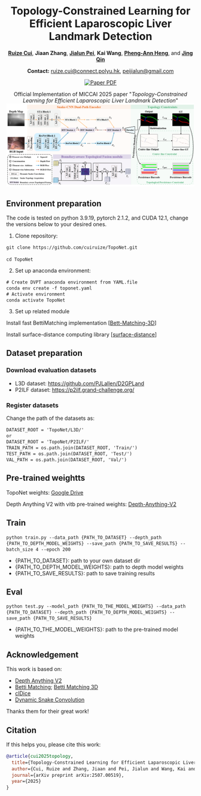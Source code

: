 <div align=center>
<h1>Topology-Constrained Learning for Efficient Laparoscopic Liver Landmark Detection</h1>

[**Ruize Cui**](https://scholar.google.com/citations?hl=en&user=rAcxfuUAAAAJ), **Jiaan Zhang**, [**Jialun Pei**](https://scholar.google.com/citations?user=1lPivLsAAAAJ&hl=en), **Kai Wang**, [**Pheng-Ann Heng**](https://scholar.google.com/citations?user=OFdytjoAAAAJ&hl=en), and [**Jing Qin**](https://harry-qinjing.github.io/)

**Contact:** ruize.cui@connect.polyu.hk, peijialun@gmail.com

<a href="https://arxiv.org/abs/2507.00519"><img src='https://img.shields.io/badge/arXiv-TopoNet-red' alt='Paper PDF'></a>

Official Implementation of MICCAI 2025 paper "*Topology-Constrained Learning for Efficient Laparoscopic Liver Landmark Detection*"
![overview](assets/overview.png)

</div>

## Environment preparation
The code is tested on python 3.9.19, pytorch 2.1.2, and CUDA 12.1, change the versions below to your desired ones.
1. Clone repository:
```shell
git clone https://github.com/cuiruize/TopoNet.git

cd TopoNet
```
   
2. Set up anaconda environment:
```shell
# Create DVPT anaconda environment from YAML.file
conda env create -f toponet.yaml
# Activate environment
conda activate TopoNet
```

3. Set up related module

Install fast BettiMatching implementation [[Bett-Matching-3D](https://github.com/nstucki/Betti-Matching-3D)]

Install surface-distance computing library [[surface-distance](https://github.com/google-deepmind/surface-distance)]

## Dataset preparation

### Download evaluation datasets
- L3D dataset: https://github.com/PJLallen/D2GPLand
- P2ILF dataset: https://p2ilf.grand-challenge.org/
### Register datasets
Change the path of the datasets as:
```shell
DATASET_ROOT = 'TopoNet/L3D/'
or
DATASET_ROOT = 'TopoNet/P2ILF/'
TRAIN_PATH = os.path.join(DATASET_ROOT, 'Train/')
TEST_PATH = os.path.join(DATASET_ROOT, 'Test/')
VAL_PATH = os.path.join(DATASET_ROOT, 'Val/')
```

## Pre-trained weightts

TopoNet weights: [Google Drive](https://drive.google.com/file/d/1dfvMlagKPOO3P3QswYns8JO5tLTj798r/view?usp=sharing)

Depth Anything V2 with vitb pre-trained weights: [Depth-Anything-V2](https://github.com/DepthAnything/Depth-Anything-V2)

## Train

```shell
python train.py --data_path {PATH_TO_DATASET} --depth_path {PATH_TO_DEPTH_MODEL_WEIGHTS} --save_path {PATH_TO_SAVE_RESULTS} --batch_size 4 --epoch 200
```

- {PATH_TO_DATASET}: path to your own dataset dir
- {PATH_TO_DEPTH_MODEL_WEIGHTS}: path to depth model weights
- {PATH_TO_SAVE_RESULTS}: path to save training results

## Eval

```shell
python test.py --model_path {PATH_TO_THE_MODEL_WEIGHTS} --data_path {PATH_TO_DATASET} --depth_path {PATH_TO_DEPTH_MODEL_WEIGHTS} --save_path {PATH_TO_SAVE_RESULTS}
```

- {PATH_TO_THE_MODEL_WEIGHTS}: path to the pre-trained model weights

## Acknowledgement
This work is based on:

- [Depth Anything V2](https://github.com/DepthAnything/Depth-Anything-V2)
- [Betti Matching](https://github.com/nstucki/Betti-matching); [Betti Matching 3D](https://github.com/nstucki/Betti-Matching-3D)
- [clDice](https://github.com/jocpae/clDice)
- [Dynamic Snake Convolution](https://github.com/YaoleiQi/DSCNet)

Thanks them for their great work!

## Citation

If this helps you, please cite this work:

```bibtex
@article{cui2025topology,
  title={Topology-Constrained Learning for Efficient Laparoscopic Liver Landmark Detection},
  author={Cui, Ruize and Zhang, Jiaan and Pei, Jialun and Wang, Kai and Heng, Pheng-Ann and Qin, Jing},
  journal={arXiv preprint arXiv:2507.00519},
  year={2025}
}
```
